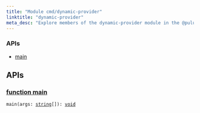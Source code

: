 ```yaml
---
title: "Module cmd/dynamic-provider"
linktitle: "dynamic-provider"
meta_desc: "Explore members of the dynamic-provider module in the @pulumi/pulumi package."
---
```


<!-- WARNING: this page was generated by a tool. Do not edit it by hand. -->
<!-- To change it, please see https://github.com/pulumi/docs/tree/master/tools/tscdocgen. -->






<h3>APIs</h3>
<ul class="api">
    <li><a href="#main"><span class="symbol api"></span>main</a></li>
</ul>




<h2 id="apis">APIs</h2>
<h3 class="pdoc-module-header" id="main" data-link-title="main">
    <a href="https://github.com/pulumi/pulumi/blob/97803a6591f8089d5067d0b60a1bb1a597fced50/sdk/nodejs/cmd/dynamic-provider/index.ts#L304">
        function <strong>main</strong>
    </a>
</h3>


<pre class="highlight"><code><span class='kd'></span>main(args: <span class='kd'><a href='https://developer.mozilla.org/en-US/docs/Web/JavaScript/Reference/Global_Objects/String'>string</a></span>[]): <span class='kd'><a href='https://www.typescriptlang.org/docs/handbook/basic-types.html#void'>void</a></span></code></pre>

